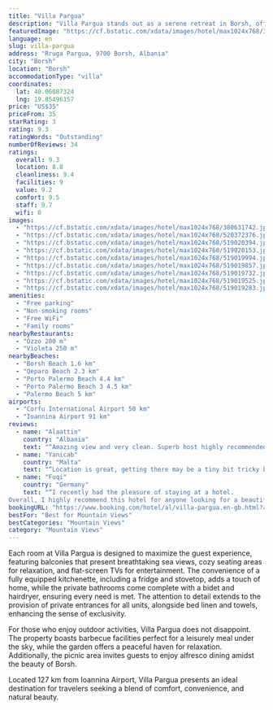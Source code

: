 ```yaml
---
title: "Villa Pargua"
description: "Villa Pargua stands out as a serene retreat in Borsh, offering guests an exceptional stay with its combination of mountain and garden views that promise a tranquil escape."
featuredImage: "https://cf.bstatic.com/xdata/images/hotel/max1024x768/380631742.jpg?k=5fa72df7b82d72fa5189fad366980d91fb7b401ad376c7c2013978403fb46eca&o=&hp=1"
language: en
slug: villa-pargua
address: "Rruga Pargua, 9700 Borsh, Albania"
city: "Borsh"
location: "Borsh"
accommodationType: "villa"
coordinates:
  lat: 40.06087324
  lng: 19.85496157
price: "US$35"
priceFrom: 35
starRating: 3
rating: 9.3
ratingWords: "Outstanding"
numberOfReviews: 34
ratings:
  overall: 9.3
  location: 8.8
  cleanliness: 9.4
  facilities: 9
  value: 9.2
  comfort: 9.5
  staff: 9.7
  wifi: 0
images:
  - "https://cf.bstatic.com/xdata/images/hotel/max1024x768/380631742.jpg?k=5fa72df7b82d72fa5189fad366980d91fb7b401ad376c7c2013978403fb46eca&o=&hp=1"
  - "https://cf.bstatic.com/xdata/images/hotel/max1024x768/520372376.jpg?k=4892b819d47e1b6ac0d775aab38e7f7e9cf5210da907ed4679dfe6471b776abb&o=&hp=1"
  - "https://cf.bstatic.com/xdata/images/hotel/max1024x768/519020394.jpg?k=eddf2aa7b196131e65d2cfc48b18a0b3ccc6d32b0888fd6cc726b6f34e9aceef&o=&hp=1"
  - "https://cf.bstatic.com/xdata/images/hotel/max1024x768/519020153.jpg?k=a51c38bdeb833680765e2502885217cf4469d8f07b4b2611606782c4dacc9bc7&o=&hp=1"
  - "https://cf.bstatic.com/xdata/images/hotel/max1024x768/519019994.jpg?k=5c4a6b780ccc8ca0b403fa598f83dea9a4bb215bb9b3caa11375dcf8b5f33a11&o=&hp=1"
  - "https://cf.bstatic.com/xdata/images/hotel/max1024x768/519019857.jpg?k=c46555e4e00f6d38f6e9524e00146bb55ccb73622d3e827905c1f2fa2f05ae1b&o=&hp=1"
  - "https://cf.bstatic.com/xdata/images/hotel/max1024x768/519019732.jpg?k=73621fffc0b2557aa504a18a788704a72fa943b488ddc4b68d2500b8800eb272&o=&hp=1"
  - "https://cf.bstatic.com/xdata/images/hotel/max1024x768/519019525.jpg?k=23a82498db64a062c1014aa5c3fbfe23823d7f35875208089dec98e395b45a1d&o=&hp=1"
  - "https://cf.bstatic.com/xdata/images/hotel/max1024x768/519019283.jpg?k=a5c290e0886d53e78623345174ef5ed28732cf51fc135ec41aff495d41c5389e&o=&hp=1"
amenities:
  - "Free parking"
  - "Non-smoking rooms"
  - "Free WiFi"
  - "Family rooms"
nearbyRestaurants:
  - "Ozzo 200 m"
  - "Violeta 250 m"
nearbyBeaches:
  - "Borsh Beach 1.6 km"
  - "Qeparo Beach 2.3 km"
  - "Porto Palermo Beach 4.4 km"
  - "Porto Palermo Beach 3 4.5 km"
  - "Palermo Beach 5 km"
airports:
  - "Corfu International Airport 50 km"
  - "Ioannina Airport 91 km"
reviews:
  - name: "Alaattin"
    country: "Albania"
    text: "“Amazing view and very clean. Superb host highly recommended”"
  - name: "Yanicab"
    country: "Malta"
    text: "“Location is great, getting there may be a tiny bit tricky because Google Maps doesn't know the last bit of the way but locals did help. Lovely host, very clean place, great value for money. Close to beach, restaurants and supermarkets. Apartment...”"
  - name: "Fuqi"
    country: "Germany"
    text: "“I recently had the pleasure of staying at a hotel.
Overall, I highly recommend this hotel for anyone looking for a beautiful view, a clean and comfortable room, and a peaceful atmosphere. It's a perfect place to escape and recharge, and I look...”"
bookingURL: "https://www.booking.com/hotel/al/villa-pargua.en-gb.html?aid=8035640"
bestFor: "Best for Mountain Views"
bestCategories: "Mountain Views"
category: "Mountain Views"
---
```


Each room at Villa Pargua is designed to maximize the guest experience, featuring balconies that present breathtaking sea views, cozy seating areas for relaxation, and flat-screen TVs for entertainment. The convenience of a fully equipped kitchenette, including a fridge and stovetop, adds a touch of home, while the private bathrooms come complete with a bidet and hairdryer, ensuring every need is met. The attention to detail extends to the provision of private entrances for all units, alongside bed linen and towels, enhancing the sense of exclusivity.

For those who enjoy outdoor activities, Villa Pargua does not disappoint. The property boasts barbecue facilities perfect for a leisurely meal under the sky, while the garden offers a peaceful haven for relaxation. Additionally, the picnic area invites guests to enjoy alfresco dining amidst the beauty of Borsh.

Located 127 km from Ioannina Airport, Villa Pargua presents an ideal destination for travelers seeking a blend of comfort, convenience, and natural beauty.